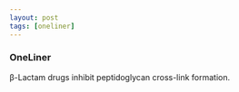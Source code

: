 ```yaml
---
layout: post
tags: [oneliner]
---
```



### OneLiner

β-Lactam drugs inhibit peptidoglycan cross-link formation.
